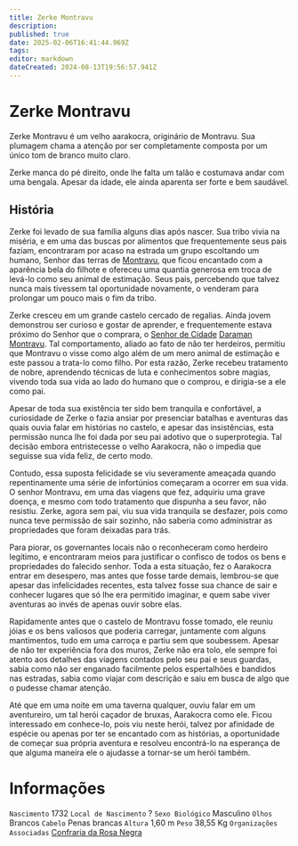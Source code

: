 ```yaml
---
title: Zerke Montravu
description: 
published: true
date: 2025-02-06T16:41:44.969Z
tags: 
editor: markdown
dateCreated: 2024-08-13T19:56:57.941Z
---
```


# Zerke Montravu
Zerke Montravu é um velho aarakocra, originário de Montravu. Sua plumagem chama a atenção por ser completamente composta por um único tom de branco muito claro. 

Zerke manca do pé direito, onde lhe falta um talão e costumava andar com uma bengala. Apesar da idade, ele ainda aparenta ser forte e bem saudável.

## História

Zerke foi levado de sua família alguns dias após nascer. Sua tribo vivia na miséria, e em uma das buscas por alimentos que frequentemente seus pais faziam, encontraram por acaso na estrada um grupo escoltando um humano, Senhor das terras de [Montravu](/lugares/plano-material/drafeon/sudoeste-de-drafeon/montravu), que ficou encantado com a aparência bela do filhote e ofereceu uma quantia generosa em troca de levá-lo como seu animal de estimação. Seus pais, percebendo que talvez nunca mais tivessem tal oportunidade novamente, o venderam para prolongar um pouco mais o fim da tribo.

Zerke cresceu em um grande castelo cercado de regalias. Ainda jovem demonstrou ser curioso e gostar de aprender, e frequentemente estava próximo do Senhor que o comprara, o [Senhor de Cidade](/rankings-e-titulos/senhor-de-cidade) [Daraman Montravu](/individuos/daraman-montravu). Tal comportamento, aliado ao fato de não ter herdeiros, permitiu que Montravu o visse como algo além de um mero animal de estimação e este passou a trata-lo como filho. Por esta razão, Zerke recebeu tratamento de nobre, aprendendo técnicas de luta e conhecimentos sobre magias, vivendo toda sua vida ao lado do humano que o comprou, e dirigia-se a ele como pai.

Apesar de toda sua existência ter sido bem tranquila e confortável, a curiosidade de Zerke o fazia ansiar por presenciar batalhas e aventuras das quais ouvia falar em histórias no castelo, e apesar das insistências, esta permissão nunca lhe foi dada por seu pai adotivo que o superprotegia.  Tal decisão embora entristecesse o velho Aarakocra, não o impedia que seguisse sua vida feliz, de certo modo.

Contudo, essa suposta felicidade se viu severamente ameaçada quando repentinamente uma série de infortúnios começaram a ocorrer em sua vida.  O senhor Montravu, em uma das viagens que fez, adquiriu uma grave doença, e mesmo com todo tratamento que dispunha a seu favor, não resistiu. Zerke, agora sem pai, viu sua vida tranquila se desfazer, pois como nunca teve permissão de sair sozinho, não saberia como administrar as propriedades que foram deixadas para trás. 

Para piorar, os governantes locais não o reconheceram como herdeiro legítimo, e encontraram meios para justificar o confisco de todos os bens e propriedades do falecido senhor. Toda a esta situação, fez o Aarakocra entrar em desespero, mas antes que fosse tarde demais, lembrou-se que apesar das infelicidades recentes, esta talvez fosse sua chance de sair e conhecer lugares que só lhe era permitido imaginar, e quem sabe viver aventuras ao invés de apenas ouvir sobre elas. 

Rapidamente antes que o castelo de Montravu fosse tomado, ele reuniu jóias e os bens valiosos que poderia carregar, juntamente com alguns mantimentos, tudo em uma carroça e partiu sem que soubessem. Apesar de não ter experiência fora dos muros, Zerke não era tolo, ele sempre foi atento aos detalhes das viagens contados pelo seu pai e seus guardas, sabia como não ser enganado facilmente pelos espertalhões e bandidos nas estradas, sabia como viajar com descrição e saiu em busca de algo que o pudesse chamar atenção.

Até que em uma noite em uma taverna qualquer, ouviu falar em um aventureiro, um tal herói caçador de bruxas, Aarakocra como ele. Ficou interessado em conhece-lo, pois viu neste herói, talvez por afinidade de espécie ou apenas por ter se encantado com as histórias, a oportunidade de começar sua própria aventura e resolveu encontrá-lo na esperança de que alguma maneira ele o ajudasse a tornar-se um herói também.

# Informações
`Nascimento` 1732
`Local de Nascimento` ?
`Sexo Biológico` Masculino
`Olhos` Brancos
`Cabelo` Penas brancas
`Altura` 1,60 m
`Peso` 38,55 Kg
`Organizações Associadas` [Confraria da Rosa Negra](/faccoes/faccoes-independentes/confraria-da-rosa-negra)